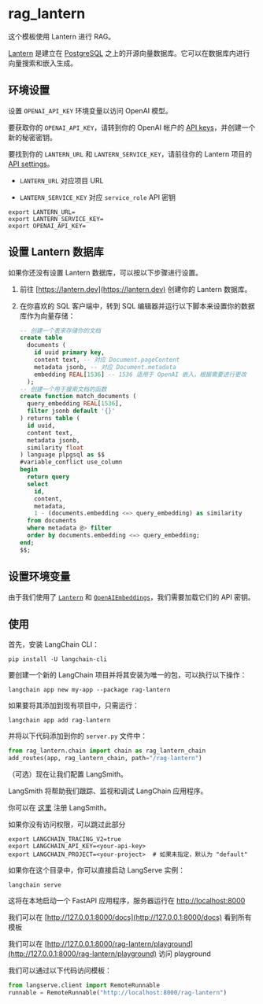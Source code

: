 # rag_lantern

这个模板使用 Lantern 进行 RAG。

[Lantern](https://lantern.dev) 是建立在 [PostgreSQL](https://en.wikipedia.org/wiki/PostgreSQL) 之上的开源向量数据库。它可以在数据库内进行向量搜索和嵌入生成。

## 环境设置

设置 `OPENAI_API_KEY` 环境变量以访问 OpenAI 模型。

要获取你的 `OPENAI_API_KEY`，请转到你的 OpenAI 帐户的 [API keys](https://platform.openai.com/account/api-keys)，并创建一个新的秘密密钥。

要找到你的 `LANTERN_URL` 和 `LANTERN_SERVICE_KEY`，请前往你的 Lantern 项目的 [API settings](https://lantern.dev/dashboard/project/_/settings/api)。

- `LANTERN_URL` 对应项目 URL

- `LANTERN_SERVICE_KEY` 对应 `service_role` API 密钥

```shell
export LANTERN_URL=
export LANTERN_SERVICE_KEY=
export OPENAI_API_KEY=
```

## 设置 Lantern 数据库

如果你还没有设置 Lantern 数据库，可以按以下步骤进行设置。

1. 前往 [https://lantern.dev](https://lantern.dev) 创建你的 Lantern 数据库。

2. 在你喜欢的 SQL 客户端中，转到 SQL 编辑器并运行以下脚本来设置你的数据库作为向量存储：

   ```sql
   -- 创建一个表来存储你的文档
   create table
     documents (
       id uuid primary key,
       content text, -- 对应 Document.pageContent
       metadata jsonb, -- 对应 Document.metadata
       embedding REAL[1536] -- 1536 适用于 OpenAI 嵌入，根据需要进行更改
     );
   -- 创建一个用于搜索文档的函数
   create function match_documents (
     query_embedding REAL[1536],
     filter jsonb default '{}'
   ) returns table (
     id uuid,
     content text,
     metadata jsonb,
     similarity float
   ) language plpgsql as $$
   #variable_conflict use_column
   begin
     return query
     select
       id,
       content,
       metadata,
       1 - (documents.embedding <=> query_embedding) as similarity
     from documents
     where metadata @> filter
     order by documents.embedding <=> query_embedding;
   end;
   $$;
   ```

## 设置环境变量

由于我们使用了 [`Lantern`](https://python.langchain.com/docs/integrations/vectorstores/lantern) 和 [`OpenAIEmbeddings`](https://python.langchain.com/docs/integrations/text_embedding/openai)，我们需要加载它们的 API 密钥。

## 使用

首先，安装 LangChain CLI：

```shell
pip install -U langchain-cli
```

要创建一个新的 LangChain 项目并将其安装为唯一的包，可以执行以下操作：

```shell
langchain app new my-app --package rag-lantern
```

如果要将其添加到现有项目中，只需运行：

```shell
langchain app add rag-lantern
```

并将以下代码添加到你的 `server.py` 文件中：

```python
from rag_lantern.chain import chain as rag_lantern_chain
add_routes(app, rag_lantern_chain, path="/rag-lantern")
```

（可选）现在让我们配置 LangSmith。

LangSmith 将帮助我们跟踪、监视和调试 LangChain 应用程序。

你可以在 [这里](https://smith.langchain.com/) 注册 LangSmith。

如果你没有访问权限，可以跳过此部分

```shell
export LANGCHAIN_TRACING_V2=true
export LANGCHAIN_API_KEY=<your-api-key>
export LANGCHAIN_PROJECT=<your-project>  # 如果未指定，默认为 "default"
```

如果你在这个目录中，你可以直接启动 LangServe 实例：

```shell
langchain serve
```

这将在本地启动一个 FastAPI 应用程序，服务器运行在 [http://localhost:8000](http://localhost:8000)

我们可以在 [http://127.0.0.1:8000/docs](http://127.0.0.1:8000/docs) 看到所有模板

我们可以在 [http://127.0.0.1:8000/rag-lantern/playground](http://127.0.0.1:8000/rag-lantern/playground) 访问 playground

我们可以通过以下代码访问模板：

```python
from langserve.client import RemoteRunnable
runnable = RemoteRunnable("http://localhost:8000/rag-lantern")
```